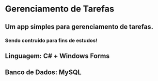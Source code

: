 # Gerenciamento de Tarefas
## Um app simples para gerenciamento de tarefas.

### Sendo contruído para fins de estudos!

## Linguagem: C# + Windows Forms
## Banco de Dados: MySQL
